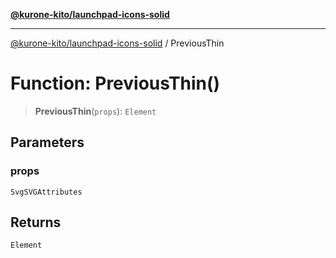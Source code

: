 [**@kurone-kito/launchpad-icons-solid**](../README.md)

***

[@kurone-kito/launchpad-icons-solid](../globals.md) / PreviousThin

# Function: PreviousThin()

> **PreviousThin**(`props`): `Element`

## Parameters

### props

`SvgSVGAttributes`

## Returns

`Element`
